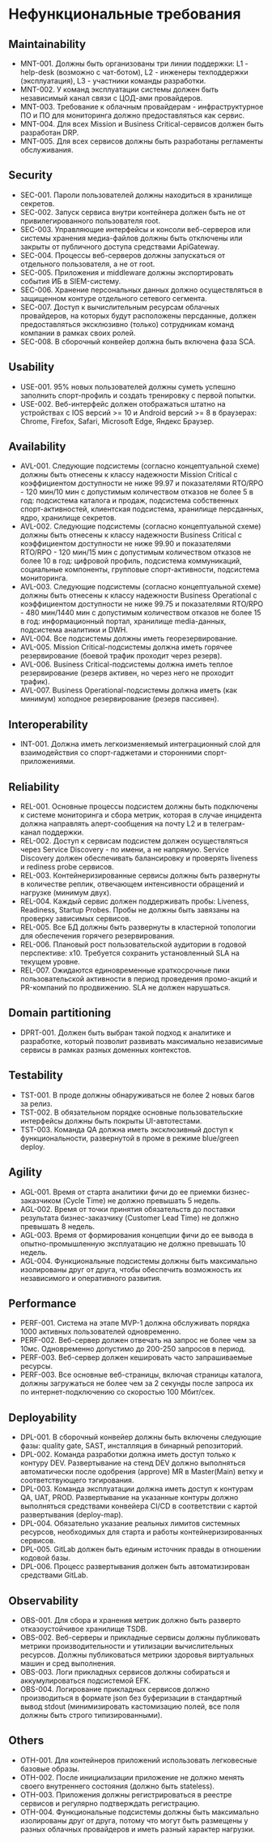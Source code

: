 # Нефункциональные требования
## Maintainability 
* MNT-001. Должны быть организованы три линии поддержки: L1 - help-desk (возможно с чат-ботом), L2 - инженеры техподдержки (эксплуатация), L3 - участники команды разработки.
* MNT-002. У команд эксплуатации системы должен быть независимый канал связи с ЦОД-ами провайдеров.
* MNT-003. Требование к облачным провайдерам - инфраструктурное ПО и ПО для мониторинга должно предоставляться как сервис.
* MNT-004. Для всех Mission и Business Critical-сервисов должен быть разработан DRP.
* MNT-005. Для всех сервисов должны быть разработаны регламенты обслуживания.

## Security
* SEC-001. Пароли пользователей должны находиться в хранилище секретов.
* SEC-002. Запуск сервиса внутри контейнера должен быть не от привилегированного пользователя root.
* SEC-003. Управляющие интерфейсы и консоли веб-серверов или системы хранения медиа-файлов должны быть отключены или закрыты от публичного доступа средствами ApiGateway.
* SEC-004. Процессы веб-серверов должны запускаться от отдельного пользователя, а не от root.
* SEC-005. Приложения и middleware должны экспортировать события ИБ в SIEM-систему.
* SEC-006. Хранение персональных данных должно осуществляться в защищенном контуре отдельного сетевого сегмента.
* SEC-007. Доступ к вычислительным ресурсам облачных провайдеров, на которых будут расположены персданные, должен предоставляться эксклюзивно (только) сотрудникам команд компании в рамках своих ролей.
* SEC-008. В сборочный конвейер должна быть включена фаза SCA.

## Usability
* USE-001. 95% новых пользователей должны суметь успешно заполнить спорт-профиль и создать тренировку с первой попытки. 
* USE-002. Веб-интерфейс должен отображаться штатно на устройствах c IOS версий >= 10 и Android версий >= 8 в браузерах: Chrome, Firefox, Safari, Microsoft Edge, Яндекс Браузер. 

## Availability
* AVL-001. Следующие подсистемы (согласно концептуальной схеме) должны быть отнесены к классу надежности Mission Critical с коэффициентом доступности не ниже 99.97 и показателями RTO/RPO - 120 мин/10 мин с допустимым количеством отказов не более 5 в год: подсистема каталога и продаж, подсистема собственных спорт-активностей, клиентская подсистема, хранилище персданных, ядро, хранилище секретов.
* AVL-002. Следующие подсистемы (согласно концептуальной схеме) должны быть отнесены к классу надежности Business Critical с коэффициентом доступности не ниже 99.90 и показателями RTO/RPO - 120 мин/15 мин с допустимым количеством отказов не более 10 в год: цифровой профиль, подсистема коммуникаций, социальные компоненты, групповые спорт-активности, подсистема мониторинга. 
* AVL-003. Следующие подсистемы (согласно концептуальной схеме) должны быть отнесены к классу надежности Business Operational с коэффициентом доступности не ниже 99.75 и показателями RTO/RPO - 480 мин/1440 мин с допустимым количеством отказов не более 15 в год: информационный портал, хранилище media-данных, подсистема аналитики и DWH.
* AVL-004. Все подсистемы должны иметь георезервирование.
* AVL-005. Mission Critical-подсистемы должна иметь горячее резервирование (боевой трафик проходит через резерв).
* AVL-006. Business Critical-подсистемы должна иметь теплое резервирование (резерв активен, но через него не проходит трафик).
* AVL-007. Business Operational-подсистемы должна иметь (как минимум) холодное резервирование (резерв пассивен). 

## Interoperability
* INT-001. Должна иметь легкоизменяемый интеграционный слой для взаимодействия со спорт-гаджетами и сторонними спорт-приложениями.

## Reliability
* REL-001. Основные процессы подсистем должны быть подключены к системе мониторинга и сбора метрик, которая в случае инцидента должна направлять алерт-сообщения на почту L2 и в телеграм-канал поддержки.
* REL-002. Доступ к сервисам подсистем должен осуществляться через Service Discovery - по имени, а не напрямую. Service Discovery должен обеспечивать балансировку и проверять liveness и rediness probe сервисов.
* REL-003. Контейнеризированные сервисы должны быть развернуты в количестве реплик, отвечающем интенсивности обращений и нагрузке (минимум двух).
* REL-004. Каждый сервис должен поддерживать пробы: Liveness, Readiness, Startup Probes. Пробы не должны быть завязаны на проверку зависимых сервисов.
* REL-005. Все БД должны быть развернуты в кластерной топологии для обеспечения горячего резервирования.
* REL-006. Плановый рост пользовательской аудитории в годовой перспективе: x10. Требуется сохранить установленный SLA на текущем уровне.
* REL-007. Ожидаются единовременные краткосрочные пики пользовательской активности в период проведения промо-акций и PR-компаний по продвижению. SLA не должен нарушаться.

## Domain partitioning
* DPRT-001. Должен быть выбран такой подход к аналитике и разработке, который позволит развивать максимально независимые сервисы в рамках разных доменных контекстов.

## Testability
* TST-001. В проде должны обнаруживаться не более 2 новых багов за релиз.
* TST-002. В обязательном порядке основные пользовательские интерфейсы должны быть покрыты UI-автотестами.
* TST-003. Команда QA должна иметь эксклюзивный доступ к функциональности, развернутой в проме в режиме blue/green deploy. 

## Agility
* AGL-001. Время от старта аналитики фичи до ее приемки бизнес-заказчиком (Cycle Time) не должно превышать 5 недель.
* AGL-002. Время от точки принятия обязательств до поставки результата бизнес-заказчику (Customer Lead Time) не должно превышать 8 недель.
* AGL-003. Время от формирования концепции фичи до ее вывода в опытно-промышленную эксплуатацию не должно превышать 10 недель.
* AGL-004. Функциональные подсистемы должны быть максимально изолированы друг от друга, чтобы обеспечить возможность их независимого и оперативного развития.

## Performance
* PERF-001. Система на этапе MVP-1 должна обслуживать порядка 1000 активных пользователей одновременно. 
* PERF-002. Веб-сервер должен отвечать на запрос не более чем за 10мс. Одновременно допустимо до 200-250 запросов в период.
* PERF-003. Веб-сервер должен кешировать часто запрашиваемые ресурсы.
* PERF-003. Все основные веб-страницы, включая страницы каталога, должны загружаться не более чем за 2 секунды после запроса их по интернет-подключению со скоростью 100 Мбит/сек.

## Deployability
* DPL-001. В сборочный конвейер должны быть включены следующие фазы: quality gate, SAST, инсталляция в бинарный репозиторий.
* DPL-002. Команда разработки должна иметь доступ только к контуру DEV. Развертывание на стенд DEV должно выполняться автоматически после одобрения (approve) MR в Master(Main) ветку и соответствующего тэгирования. 
* DPL-003. Команда эксплуатации должна иметь доступ к контурам QA, UAT, PROD. Развертывание на указанные контуры должно выполняться средствами конвейера CI/CD в соответствии с картой развертывания (deploy-map).  
* DPL-004. Обязательно указание реальных лимитов системных ресурсов, необходимых для старта и работы контейнеризированных сервисов.
* DPL-005. GitLab должен быть единым источник правды в отношении кодовой базы.
* DPL-006. Процесс развертывания должен быть автоматизирован средствами GitLab.

## Observability
* OBS-001. Для сбора и хранения метрик должно быть разверто отказоустойчивое хранилище TSDB.
* OBS-002. Веб-серверы и прикладные сервисы должны публиковать метрики производительности и утилизации вычислительных ресурсов. Должны публиковаться метрики здоровья виртуальных машин и сред выполнения.
* OBS-003. Логи прикладных сервисов должны собираться и аккумулироваться подсистемой EFK.
* OBS-004. Логирование прикладных сервисов должно производиться в формате json без буферизации в стандартный вывод stdout (минимизировать кастомизацию полей, все поля должны быть строго типизированными).

## Others
* OTH-001. Для контейнеров приложений использовать легковесные базовые образы.
* OTH-002. После инициализации приложение не должно менять своего внутреннего состояния (должно быть stateless).
* OTH-003. Приложения должны регистрироваться в реестре сервисов и регулярно подтверждать регистрацию.
* OTH-004. Функциональные подсистемы должны быть максимально изолированы друг от друга, потому что могут быть размещены у разных облачных провайдеров и иметь разный характер нагрузки.
